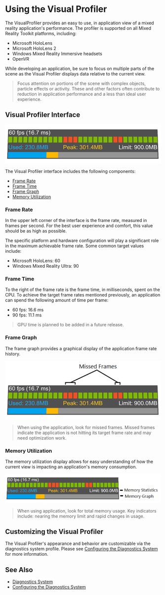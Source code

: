 # Using the Visual Profiler

The VisualProfiler provides an easy to use, in application view of a mixed reality application's performance. The profiler is supported on all Mixed Reality Toolkit platforms, including:

- Microsoft HoloLens
- Microsoft HoloLens 2
- Windows Mixed Reality Immersive headsets
- OpenVR

While developing an application, be sure to focus on multiple parts of the scene as the Visual Profiler displays data relative to the current view. 

> Focus attention on portions of the scene with complex objects, particle effects or activity. These and other factors often contribute to reduction in application performance and a less than ideal user experience.

## Visual Profiler Interface

![Visual Profiler Interface](../../Documentation/Images/Diagnostics/VisualProfiler.png)

The Visual Profiler interface includes the following components:

- [Frame Rate](#frame-rate)
- [Frame Time](#frame-time)
- [Frame Graph](#frame-graph)
- [Memory Utilization](#memory-utilization)

### Frame Rate

In the upper left corner of the interface is the frame rate, measured in frames per second. For the best user experience and comfort, this value should be as high as possible. 

The specific platform and hardware configuration will play a significant role in the maximum achievable frame rate. Some common target values include:

- Microsoft HoloLens: 60
- Windows Mixed Reality Ultra: 90

### Frame Time

To the right of the frame rate is the frame time, in milliseconds, spent on the CPU. To achieve the target frame rates mentioned previously, an application can spend the following amount of time per frame:

- 60 fps: 16.6 ms
- 90 fps: 11.1 ms

> GPU time is planned to be added in a future release.

### Frame Graph

The frame graph provides a graphical display of the application frame rate history.

![Visual Profiler Frame Graph](../../Documentation/Images/Diagnostics/VisualProfilerMissedFrames.png)

> When using the application, look for missed frames. Missed frames indicate the application is not hitting its target frame rate and may need optimization work.

### Memory Utilization

The memory utilization display allows for easy understanding of how the current view is impacting an application's memory consumption. 

![Visual Profiler Frame Graph](../../Documentation/Images/Diagnostics/VisualProfilerMemory.png)

> When using application, look for total memory usage. Key indicators include: nearing the memory limit and rapid changes in usage.

## Customizing the Visual Profiler

The Visual Profiler's appearance and behavior are customizable via the diagnostics system profile. Please see [Configuring the Diagnostics System](ConfiguringDiagnostics.md) for more information.

## See Also

- [Diagnostics System](DiagnosticsSystemGettingStarted.md)
- [Configuring the Diagnostics System](ConfiguringDiagnostics.md)
